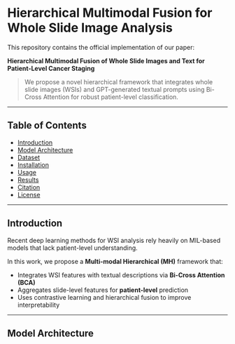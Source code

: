 # Hierarchical Multimodal Fusion for Whole Slide Image Analysis

This repository contains the official implementation of our paper:

**Hierarchical Multimodal Fusion of Whole Slide Images and Text for Patient-Level Cancer Staging**

> We propose a novel hierarchical framework that integrates whole slide images (WSIs) and GPT-generated textual prompts using Bi-Cross Attention for robust patient-level classification.

---

## Table of Contents

- [Introduction](#introduction)
- [Model Architecture](#model-architecture)
- [Dataset](#dataset)
- [Installation](#installation)
- [Usage](#usage)
- [Results](#results)
- [Citation](#citation)
- [License](#license)

---

## Introduction

Recent deep learning methods for WSI analysis rely heavily on MIL-based models that lack patient-level understanding.

In this work, we propose a **Multi-modal Hierarchical (MH)** framework that:
- Integrates WSI features with textual descriptions via **Bi-Cross Attention (BCA)**
- Aggregates slide-level features for **patient-level** prediction
- Uses contrastive learning and hierarchical fusion to improve interpretability

---

## Model Architecture
